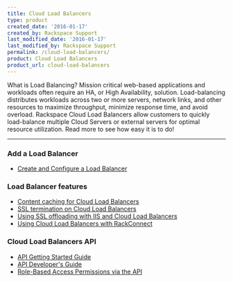 ```yaml
---
title: Cloud Load Balancers
type: product
created_date: '2016-01-17'
created_by: Rackspace Support
last_modified_date: '2016-01-17'
last_modified_by: Rackspace Support
permalink: /cloud-load-balancers/
product: Cloud Load Balancers
product_url: cloud-load-balancers
---
```


What is Load Balancing? Mission critical web-based applications and workloads often require an HA, or High Availability, solution. Load-balancing distributes workloads across two or more servers, network links, and other resources to maximize throughput, minimize response time, and avoid overload. Rackspace Cloud Load Balancers allow customers to quickly load-balance multiple Cloud Servers or external servers for optimal resource utilization. Read more to see how easy it is to do!

<hr />

###  Add a Load Balancer

- [Create and Configure a Load Balancer](/how-to/configure-a-load-balancer)

###  Load Balancer features

- [Content caching for Cloud Load Balancers](/how-to/content-caching-for-cloud-load-balancers)
- [SSL termination on Cloud Load Balancers](/how-to/cloud-load-balancers-faq)
- [Using SSL offloading with IIS and Cloud Load Balancers](/how-to/configuring-load-balanced-sites-with-ssl-offloading-using-iis)
- [Using Cloud Load Balancers with RackConnect](/how-to/using-cloud-load-balancers-with-rackconnect)

###  Cloud Load Balancers API

- [API Getting Started Guide](https://developer.rackspace.com/docs/cloud-load-balancers/v1/developer-guide/#getting-started)
- [API Developer's Guide](https://developer.rackspace.com/docs/cloud-load-balancers/v1/developer-guide/#developer-guide)
- [Role-Based Access Permissions via the API](/how-to/permissions-matrix-for-cloud-load-balancers)
